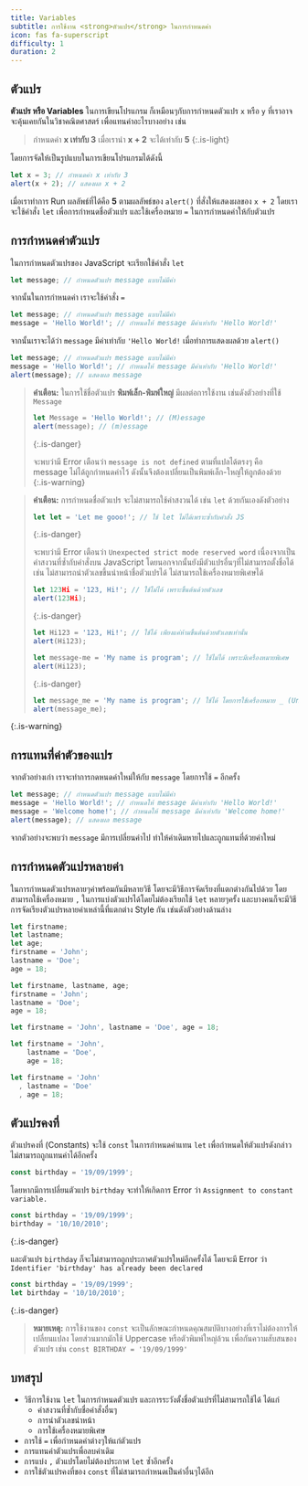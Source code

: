 ```yaml
---
title: Variables
subtitle: การใช้งาน <strong>ตัวแปร</strong> ในการกำหนดค่า
icon: fas fa-superscript
difficulty: 1
duration: 2
---
```


## ตัวแปร

**ตัวแปร หรือ Variables** ในการเขียนโปรแกรม ก็เหมือนๆกับการกำหนดตัวแปร `x` หรือ `y` ที่เราอาจจะคุ้นเคยกันในวิชาคณิตศาสตร์ เพื่อแทนค่าอะไรบางอย่าง เช่น

> กำหนดค่า **x เท่ากับ 3** เมื่อเรานำ **x + 2** จะได้เท่ากับ **5**
{:.is-light}

โดยการจัดให้เป็นรูปแบบในการเขียนโปรแกรมได้ดังนี้

```javascript
let x = 3; // กำหนดค่า x เท่ากับ 3
alert(x + 2); // แสดงผล x + 2
```

เมื่อเราทำการ Run ผลลัพธ์ที่ได้คือ **5** ตามผลลัพธ์ของ `alert()` ที่สั่งให้แสดงผลของ `x + 2` โดยเราจะใช้คำสั่ง `let` เพื่อการกำหนดชื่อตัวแปร และใช้เครื่องหมาย `=` ในการกำหนดค่าให้กับตัวแปร

## การกำหนดค่าตัวแปร

ในการกำหนดตัวแปรของ JavaScript จะเรียกใช้คำสั่ง `let`

```js
let message; // กำหนดตัวแปร message แบบไม่มีค่า
```

จากนั้นในการกำหนดค่า เราจะใช้คำสั่ง `=`

```js
let message; // กำหนดตัวแปร message แบบไม่มีค่า
message = 'Hello World!'; // กำหนดให้ message มีค่าเท่ากับ 'Hello World!'
```

จากนั้นเราจะได้ว่า `message` มีค่าเท่ากับ `'Hello World!` เมื่อทำการแสดงผลด้วย `alert()`

```javascript
let message; // กำหนดตัวแปร message แบบไม่มีค่า
message = 'Hello World!'; // กำหนดให้ message มีค่าเท่ากับ 'Hello World!'
alert(message); // แสดงผล message
```

> **คำเตือน:** ในการใช้ชื่อตัวแปร **พิมพ์เล็ก-พิมพ์ใหญ่** มีผลต่อการใช้งาน เช่นดังตัวอย่างที่ใช้ `Message`
>
> ```javascript
> let Message = 'Hello World!'; // (M)essage
> alert(message); // (m)essage
> ```
> {:.is-danger}
>
> จะพบว่ามี Error เตือนว่า `message is not defined` ตามที่แปลได้ตรงๆ คือ message ไม่ได้ถูกกำหนดค่าไว้ ดังนั้นจึงต้องเปลี่ยนเป็นพิมพ์เล็ก-ใหญ่ให้ถูกต้องด้วย
{:.is-warning}

> **คำเตือน:** การกำหนดชื่อตัวแปร จะไม่สามารถใช้คำสงวนได้ เช่น `let` ด้วยกันเองดังตัวอย่าง
>
> ```javascript
> let let = 'Let me gooo!'; // ใช้ let ไม่ได้เพราะซ้ำกับคำสั่ง JS
> ```
> {:.is-danger}
>
> จะพบว่ามี Error เตือนว่า `Unexpected strict mode reserved word` เนื่องจากเป็นคำสงวนที่ซ้ำกับคำสั่งบน JavaScript โดยนอกจากนั้นยังมีตัวแปรอื่นๆที่ไม่สามารถตั้งชื่อได้ เช่น ไม่สามารถนำตัวเลขขึ้นนำหน้าชื่อตัวแปรได้ ไม่สามารถใช้เครื่องหมายพิเศษได้
>
> ```javascript
> let 123Hi = '123, Hi!'; // ใช้ไม่ได้ เพราะขึ้นต้นด้วยตัวเลข
> alert(123Hi);
> ```
> {:.is-danger}
>
> ```javascript
> let Hi123 = '123, Hi!'; // ใช้ได้ เพียงแค่ห้ามขึ้นต้นด้วยตัวเลขเท่านั้น
> alert(Hi123);
> ```
>
> ```javascript
> let message-me = 'My name is program'; // ใช้ไม่ได้ เพราะมีเครื่องหมายพิเศษ
> alert(Hi123);
> ```
> {:.is-danger}
>
> ```javascript
> let message_me = 'My name is program'; // ใช้ได้ โดยการใช้เครื่องหมาย _ (Underscore) แทนซึ่งไม่จัดว่าเป็นเครื่องหมายพิเศษของโปรแกรม
> alert(message_me);
> ```
{:.is-warning}

## การแทนที่ค่าตัวของแปร

จากตัวอย่างเก่า เราจะทำการกดหนดค่าใหม่ให้กับ `message` โดยการใช้ `=` อีกครั้ง

```javascript
let message; // กำหนดตัวแปร message แบบไม่มีค่า
message = 'Hello World!'; // กำหนดให้ message มีค่าเท่ากับ 'Hello World!'
message = 'Welcome home!'; // กำหนดให้ message มีค่าเท่ากับ 'Welcome home!'
alert(message); // แสดงผล message
```

จากตัวอย่างจะพบว่า `message` มีการเปลี่ยนค่าไป ทำให้ค่าเดิมหายไปและถูกแทนที่ด้วยค่าใหม่

## การกำหนดตัวแปรหลายค่า

ในการกำหนดตัวแปรหลายๆค่าพร้อมกันมีหลายวิธี โดยจะมีวิธีการจัดเรียงที่แตกต่างกันไปด้วย โดยสามารถใช้เครื่องหมาย `,` ในการแบ่งตัวแปรได้โดยไม่ต้องเรียกใช้ `let` หลายๆครั้ง และบางคนก็จะมีวิธีการจัดเรียงตัวแปรหลายค่าเหล่านี้ที่แตกต่าง Style กัน เช่นดังตัวอย่างด้านล่าง

```js
let firstname;
let lastname;
let age;
firstname = 'John';
lastname = 'Doe';
age = 18;
```

```js
let firstname, lastname, age;
firstname = 'John';
lastname = 'Doe';
age = 18;
```

```js
let firstname = 'John', lastname = 'Doe', age = 18;
```

```js
let firstname = 'John',
    lastname = 'Doe',
    age = 18;
```

```js
let firstname = 'John'
  , lastname = 'Doe'
  , age = 18;
```

## ตัวแปรคงที่

ตัวแปรคงที่ (Constants) จะใช้ `const` ในการกำหนดค่าแทน `let` เพื่อกำหนดให้ตัวแปรดังกล่าว ไม่สามารถถูกแทนค่าได้อีกครั้ง

```js
const birthday = '19/09/1999';
```

โดยหากมีการเปลี่ยนตัวแปร `birthday` จะทำให้เกิดการ Error ว่า `Assignment to constant variable.`

```javascript
const birthday = '19/09/1999';
birthday = '10/10/2010';
```
{:.is-danger}

และตัวแปร `birthday` ก็จะไม่สามารถถูกประกาศตัวแปรใหม่อีกครั้งได้ โดยจะมี Error ว่า `Identifier 'birthday' has already been declared`

```javascript
const birthday = '19/09/1999';
let birthday = '10/10/2010';
```
{:.is-danger}

> **หมายเหตุ:** การใช้งานของ `const` จะเป็นลักษณะกำหนดคุณสมบัติบางอย่างที่เราไม่ต้องการให้เปลี่ยนแปลง โดยส่วนมากมักใช้ Uppercase หรือตัวพิมพ์ใหญ่ล้วน เพื่อกันความสับสนของตัวแปร เช่น `const BIRTHDAY = '19/09/1999'`

## บทสรุป

- วิธีการใช้งาน `let` ในการกำหนดตัวแปร และการระวังตั้งชื่อตัวแปรที่ไม่สามารถใช้ได้ ได้แก่
  - คำสงวนที่ซ้ำกับชื่อคำสั่งอื่นๆ
  - การนำตัวเลขนำหน้า
  - การใช้เครื่องหมายพิเศษ
- การใช้ `=` เพื่อกำหนดค่าต่างๆให้แก่ตัวแปร
- การแทนค่าตัวแปรเพื่อลบค่าเดิม
- การแบ่ง `,` ตัวแปรโดยไม่ต้องประกาศ `let` ซ้ำอีกครั้ง
- การใช้ตัวแปรคงที่ของ `const` ที่ไม่สามารถกำหนดเป็นค่าอื่นๆได้อีก

